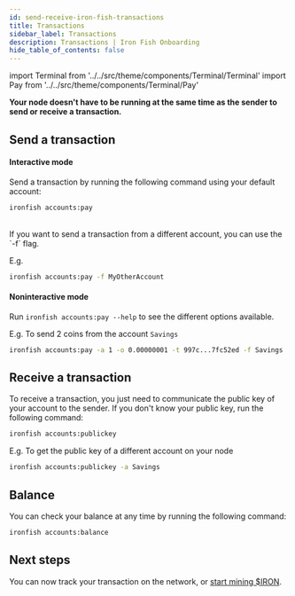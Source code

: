 ```yaml
---
id: send-receive-iron-fish-transactions
title: Transactions
sidebar_label: Transactions
description: Transactions | Iron Fish Onboarding
hide_table_of_contents: false
---
```


import Terminal from '../../src/theme/components/Terminal/Terminal'
import Pay from '../../src/theme/components/Terminal/Pay'

**Your node doesn't have to be running at the same time as the sender to send or receive a transaction.**

## Send a transaction

#### Interactive mode

Send a transaction by running the following command using your default account:
```sh
ironfish accounts:pay
```

<Terminal command={Pay} />
<br />
If you want to send a transaction from a different account, you can use the `-f` flag.

E.g.
```sh
ironfish accounts:pay -f MyOtherAccount
```

#### Noninteractive mode

Run `ironfish accounts:pay --help` to see the different options available.

E.g. To send 2 coins from the account `Savings`
```sh
ironfish accounts:pay -a 1 -o 0.00000001 -t 997c...7fc52ed -f Savings
```

## Receive a transaction
To receive a transaction, you just need to communicate the public key of your account to the sender. If you don't know your public key, run the following command:
```sh
ironfish accounts:publickey
```

E.g. To get the public key of a different account on your node
```sh
ironfish accounts:publickey -a Savings
```

## Balance

You can check your balance at any time by running the following command:
```sh
ironfish accounts:balance
```

## Next steps

You can now track your transaction on the network, or [start mining $IRON](mine.md).
